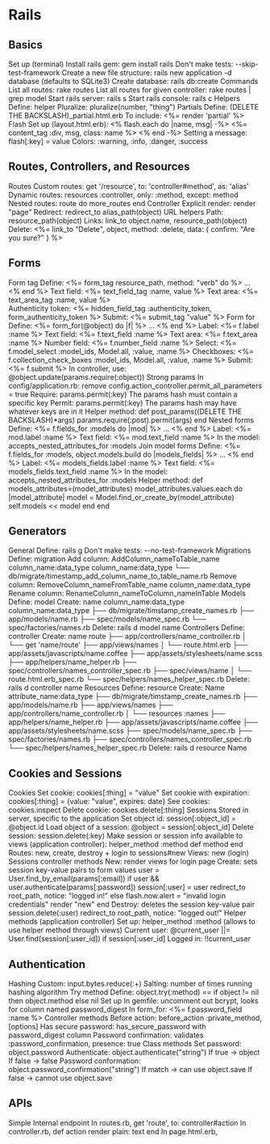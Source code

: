 # Rails

## Basics

Set up (terminal)
  Install rails gem: gem install rails
  Don't make tests: --skip-test-framework
  Create a new file structure: rails new application -d database (defaults to SQLite3)
  Create database: rails db:create
Commands
  List all routes: rake routes
  List all routes for given controller: rake routes | grep model
  Start rails server: rails s
  Start rails console: rails c
Helpers
  Define: helper
  Pluralize: pluralize(number, "thing")
Partials
  Define: (DELETE THE BACKSLASH)\_partial.html.erb
  To include: <%= render 'partial' %>
Flash
  Set up (layout.html.erb):
    <% flash.each do |name, msg| -%>
      <%= content_tag :div, msg, class: name %>
    <% end -%>
  Setting a message: flash[:key] = value
  Colors: :warning, :info, :danger, :success

## Routes, Controllers, and Resources

Routes
  Custom routes: get '/resource', to: 'controller#method', as: 'alias'
  Dynamic routes: resources :controller, only: :method, except: method
  Nested routes: route do more_routes end
Controller
  Explicit render: render "page"
  Redirect: redirect_to alias_path(object)
URL helpers
  Path: resource_path(object)
  Links: link_to object.name, resource_path(object)
  Delete: <%= link_to "Delete", object, method: :delete, data: { confirm: "Are you sure?" } %>

## Forms

Form tag
  Define: <%= form_tag resource_path, method: "verb" do %> ... <% end %>
  Text field: <%= text_field_tag :name, value %>
  Text area:  <%= text_area_tag :name, value %><br>
  Authenticity token: <%= hidden_field_tag :authenticity_token, form_authenticity_token %>
  Submit: <%= submit_tag "value" %>
Form for
  Define: <%= form_for(@object) do |f| %> ... <% end %>
  Label: <%= f.label :name %>
  Text field: <%= f.text_field :name %>
  Text area: <%= f.text_area :name %>
  Number field: <%= f.number_field :name %>
  Select: <%= f.model_select :model_ids, Model.all, :value, :name %>
  Checkboxes: <%= f.collection_check_boxes :model_ids, Model.all, :value, :name %>
  Submit: <%= f.submit %>
  In controller, use: @object.update(params.require(:object))
Strong params
  In config/application.rb: remove config.action_controller.permit_all_parameters = true
  Require: params.permit(:key)
    The params hash must contain a specific key
  Permit: params.permit(:key)
    The params hash may have whatever keys are in it
  Helper method:
    def post_params((DELETE THE BACKSLASH)\*args)
	   params.require(:post).permit(args)
	  end
Nested forms
  Define: <%= f.fields_for :models do |mod| %> ... <% end %>
  Label: <%= mod.label :name %>
  Text field: <%= mod.text_field :name %>
  In the model: accepts_nested_attributes_for :models
Join model forms
  Define: <%= f.fields_for :models, object.models.build do |models_fields| %> ... <% end %>
  Label: <%= models_fields.label :name %>
  Text field: <%= models_fields.text_field :name %>
  In the model: accepts_nested_attributes_for :models
  Helper method:
    def models_attributes=(model_attributes)
      model_attributes.values.each do |model_attribute|
        model = Model.find_or_create_by(model_attribute)
        self.models << model
      end
    end

## Generators

General
  Define: rails g <name of generator>
  Don't make tests: --no-test-framework
Migrations
  Define: migration
  Add column: AddColumn_nameToTable_name column_name:data_type column_name:data_type
    └── db/migrate/timestamp_add_column_name_to_table_name.rb
  Remove column: RemoveColumn_nameFromTable_name column_name:data_type
  Rename column: RenameColumn_nameToColumn_nameInTable
Models
  Define: model
  Create: name column_name:data_type column_name:data_type
    ├── db/migrate/timstamp_create_names.rb
    ├── app/models/name.rb
    ├── spec/models/name_spec.rb
    └── spec/factories/names.rb
  Delete: rails d model name
Controllers
  Define: controller
  Create: name route
    ├── app/controllers/name_controller.rb
    │   └── get 'name/route'
    ├── app/views/names
    │   └── route.html.erb
    ├── app/assets/javascripts/name.coffee
    ├── app/assets/stylesheets/name.scss
    ├── app/helpers/name_helper.rb
    ├── spec/controllers/names_controller_spec.rb
    ├── spec/views/name
    │   └── route.html.erb_spec.rb
    └── spec/helpers/names_helper_spec.rb
  Delete: rails d controller name
Resources
  Define: resource
  Create: Name attribute_name:data_type
  ├── db/migrate/timstamp_create_names.rb
  ├── app/models/name.rb
  ├── app/views/names
  ├── app/controllers/name_controller.rb
  │   └── resources :names
  ├── app/helpers/name_helper.rb
  ├── app/assets/javascripts/name.coffee
  ├── app/assets/stylesheets/name.scss
  ├── spec/models/name_spec.rb
  ├── spec/factories/names.rb
  ├── spec/controllers/names_controller_spec.rb
  └── spec/helpers/names_helper_spec.rb
  Delete: rails d resource Name

## Cookies and Sessions

Cookies
  Set cookie: cookies[:thing] = "value"
  Set cookie with expiration: cookies[:thing] = {value: "value", expires: date}
  See cookies: cookies.inspect
  Delete cookie: cookies.delete[:thing]
Sessions
  Stored in server, specific to the application
  Set object id: session[:object_id] = @object.id
  Load object of a session: @object = session[:object_id]
  Delete session: session.delete(:key)
  Make session or session info available to views (application controller):
    helper_method :method
    def method <stuff with sessions> end
  Routes: new, create, destroy + login to sessions#new
  Views: new (login)
Sessions controller methods
  New: render views for login page
  Create: sets session key-value pairs to form values
    user = User.find_by_email(params[:email])
    if user && user.authenticate(params[:password])
      session[:user] = user
      redirect_to root_path, notice: "logged in!"
    else
      flash.now.alert = "invalid login credentials"
      render "new"
    end
  Destroy: deletes the session key-value pair
    session.delete(:user)
    redirect_to root_path, notice: "logged out!"
Helper methods (application controller)
  Set up: helper_method :method (allows to use helper method through views)
  Current user: @current_user ||= User.find(session[:user_id]) if session[:user_id]
  Logged in: !!current_user

## Authentication

Hashing
  Custom: input.bytes.reduce(:+)
  Salting: number of times running hashing algorithm
Try method
  Define: object.try(:method) == if object != nil then object.method else nil
Set up
  In gemfile: uncomment out bcrypt, looks for column named password_digest
  In form_for: <%= f.password_field :name %>
Controller methods
  Before action: before_action :private_method, [options]
  Has secure password: has_secure_password with password_digest column
  Password confirmation: validates :password_confirmation, presence: true
Class methods
  Set password: object.password
  Authenticate: object.authenticate("string")
    If true -> object
    If false -> false
  Password conformation: object.password_confirmation("string")
    If match -> can use object.save
    If false -> cannot use object.save

## APIs

Simple Internal endpoint
  In routes.rb,
    get 'route', to: controller#action
  In controller.rb,
    def action
      render plain: text
    end
  In page.html.erb,
    <script type="text/javascript">
      $(function () {
        $(".js-button").on('click', function() {
          $.get("route", function(data) {
            $('#target').text(data);
          })
        })
      })
    </script>
